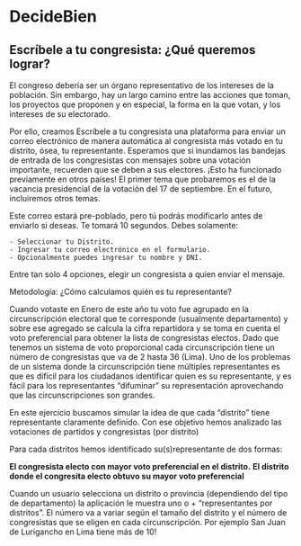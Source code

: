 # DecideBien

## Escríbele a tu congresista: ¿Qué queremos lograr?

El congreso debería ser un órgano representativo de los intereses de la población. Sin embargo, hay un largo camino entre las acciones que toman, los proyectos que proponen y en especial, la forma en la que votan, y los intereses de su electorado.

Por ello, creamos Escríbele a tu congresista una plataforma para enviar un correo electrónico de manera automática al congresista más votado en tu distrito, ósea, tu representante. Esperamos que si inundamos las bandejas de entrada de los congresistas con mensajes sobre una votación importante, recuerden que se deben a sus electores. ¡Esto ha funcionado previamente en otros países! El primer tema que probaremos es el de la vacancia presidencial de la votación del 17 de septiembre. En el futuro, incluiremos otros temas.

Este correo estará pre-poblado, pero tú podrás modificarlo antes de enviarlo si deseas. Te tomará 10 segundos. Debes solamente:

    - Seleccionar tu Distrito.
    - Ingresar tu correo electrónico en el formulario.
    - Opcionalmente puedes ingresar tu nombre y DNI.

Entre tan solo 4 opciones, elegir un congresista a quien enviar el mensaje.

Metodología: ¿Cómo calculamos quién es tu representante? 

Cuando votaste en Enero de este año tu voto fue agrupado en la circunscripción electoral que te corresponde (usualmente departamento) y sobre ese agregado se calcula la cifra repartidora y se toma en cuenta el voto preferencial para obtener la lista de congresistas electos. Dado que tenemos un sistema de voto proporcional cada circunscripción tiene un número de congresistas que va de 2 hasta 36 (Lima). Uno de los problemas de un sistema donde la circunscripción tiene múltiples representantes es que es difícil para los ciudadanos identificar quien es su representante, y es fácil para los representantes “difuminar” su representación aprovechando que las circunscripciones son grandes. 

En este ejercicio buscamos simular la idea de que cada “distrito” tiene representante claramente definido. Con ese objetivo hemos analizado las votaciones de partidos y congresistas (por distrito)

Para cada distritos hemos identificado su(s)representante de dos formas:

**El congresista electo con mayor voto preferencial en el distrito.** 
**El distrito donde el congresita electo obtuvo su mayor voto preferencial** 

Cuando un usuario selecciona un distrito o provincia (dependiendo del tipo de departamento) la aplicación le muestra uno o + “representantes por distritos”. El número va a variar según el tamaño del distrito y el número de congresistas que se eligen en cada circunscripción. Por ejemplo San Juan de Lurigancho en Lima tiene más de 10! 


